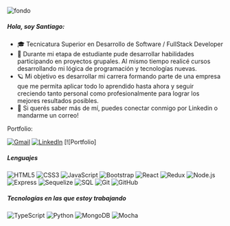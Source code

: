 

![fondo](https://user-images.githubusercontent.com/63272703/236352852-ea4b60aa-088b-4fb5-82c0-c5e10d9c7f77.jpg)

##### Hola, soy Santiago:

- 🎓 Tecnicatura Superior en Desarrollo de Software / FullStack Developer
- :test_tube: Durante mi etapa de estudiante pude desarrollar habilidades participando en proyectos grupales. Al mismo tiempo realicé cursos desarrollando mi lógica de programación y tecnologías nuevas. 
- 🪐 Mi objetivo es desarrollar mi carrera formando parte de una empresa que me permita aplicar todo lo aprendido hasta ahora y seguir creciendo tanto personal como profesionalmente para lograr los mejores resultados posibles.
- :speech_balloon: Si querés saber más de mí, puedes conectar conmigo por Linkedin o mandarme un correo!

Portfolio: 

[![Gmail](https://img.shields.io/badge/-GMAIL-D14836?style=for-the-badge&logo=gmail&logoColor=white)](mailto:santisevilla.9@gmail.com)
[![LinkedIn](https://img.shields.io/badge/-LINKEDIN-0077B5?style=for-the-badge&logo=linkedin&logoColor=white)](https://www.linkedin.com/in/santiago-sevilla/)
[![Portfolio]


##### Lenguajes

![HTML5](https://img.shields.io/badge/-HTML5-000000?style=flat&logo=html5)
![CSS3](https://img.shields.io/badge/-CSS3-000000?style=flat&logo=css3)
![JavaScript](https://img.shields.io/badge/-JavaScript-000000?style=flat&logo=javascript)
![Bootstrap](https://img.shields.io/badge/-Bootstrap-000000?style=flat&logo=Bootstrap)
![React](https://img.shields.io/badge/-React-000000?style=flat&logo=react)
![Redux](https://img.shields.io/badge/-Redux-000000?style=flat&logo=redux)
![Node.js](https://img.shields.io/badge/-Node.js-000000?style=flat&logo=node.js)
![Express](https://img.shields.io/badge/-Express-000000?style=flat&logo=express)
![Sequelize](https://img.shields.io/badge/-Sequelize-000000?style=flat&logo=sequelize)
![SQL](https://img.shields.io/badge/-SQL-000000?style=flat&logo=postgresql)
![Git](https://img.shields.io/badge/-Git-000000?style=flat&logo=Git)
![GitHub](https://img.shields.io/badge/-GitHub-000000?style=flat&logo=GitHub)

##### Tecnologías en las que estoy trabajando

![TypeScript](https://img.shields.io/badge/-TypeScript-000000?style=flat&logo=typescript)
![Python](https://img.shields.io/badge/-Python-000000?style=flat&logo=python)
![MongoDB](https://img.shields.io/badge/-MongoDB-000000?style=flat&logo=mongodb)
![Mocha](https://img.shields.io/badge/-Mocha-000000?style=flat&logo=mocha)
